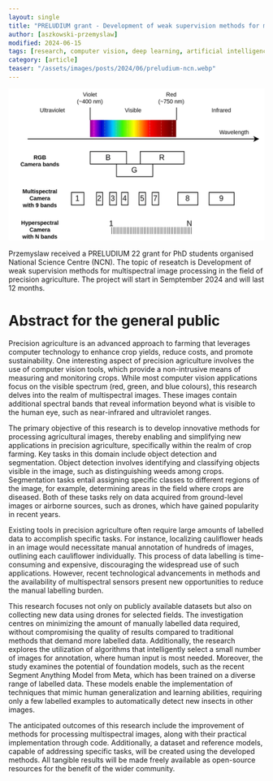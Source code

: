 ```yaml
---
layout: single
title: "PRELUDIUM grant - Development of weak supervision methods for multispectral image processing in the field of precision agriculture"
author: [aszkowski-przemyslaw]
modified: 2024-06-15
tags: [research, computer vision, deep learning, artificial intelligence, grant, ncn]
category: [article]
teaser: "/assets/images/posts/2024/06/preludium-ncn.webp"
---
```


<p align="center">
    <img src="/assets/images/posts/2024/06/multispectral-bands.webp" height="300px" />
</p>


Przemyslaw received a PRELUDIUM 22 grant for PhD students organised National Science Centre (NCN). The topic of reseatch is Development of weak supervision methods for multispectral image processing in the field of precision agriculture. The project will start in Semptember 2024 and will last 12 months.


# Abstract for the general public

Precision agriculture is an advanced approach to farming that leverages computer technology to enhance crop yields, reduce costs, and promote sustainability. One interesting aspect of precision agriculture involves the use of computer vision tools, which provide a non-intrusive means of measuring and monitoring crops. While most computer vision applications focus on the visible spectrum (red, green, and blue colours), this research delves into the realm of multispectral images. These images contain additional spectral bands that reveal information beyond what is visible to the human eye, such as near-infrared and ultraviolet ranges.

The primary objective of this research is to develop innovative methods for processing agricultural images, thereby enabling and simplifying new applications in precision agriculture, specifically within the realm of crop farming. Key tasks in this domain include object detection and segmentation. Object detection involves identifying and classifying objects visible in the image, such as distinguishing weeds among crops. Segmentation tasks entail assigning specific classes to different regions of the image, for example, determining areas in the field where crops are diseased. Both of these tasks rely on data acquired from ground-level images or airborne sources, such as drones, which have gained popularity in recent years.

Existing tools in precision agriculture often require large amounts of labelled data to accomplish specific tasks. For instance, localizing cauliflower heads in an image would necessitate manual annotation of hundreds of images, outlining each cauliflower individually. This process of data labelling is time-consuming and expensive, discouraging the widespread use of such applications. However, recent technological advancements in methods and the availability of multispectral sensors present new opportunities to reduce the manual labelling burden.

This research focuses not only on publicly available datasets but also on collecting new data using drones for selected fields. The investigation centres on minimizing the amount of manually labelled data required, without compromising the quality of results compared to traditional methods that demand more labelled data. Additionally, the research explores the utilization of algorithms that intelligently select a small number of images for annotation, where human input is most needed. Moreover, the study examines the potential of foundation models, such as the recent Segment Anything Model from Meta, which has been trained on a diverse range of labelled data. These models enable the implementation of techniques that mimic human generalization and learning abilities, requiring only a few labelled examples to automatically detect new insects in other images.

The anticipated outcomes of this research include the improvement of methods for processing multispectral images, along with their practical implementation through code. Additionally, a dataset and reference models, capable of addressing specific tasks, will be created using the developed methods. All tangible results will be made freely available as open-source resources for the benefit of the wider community.
